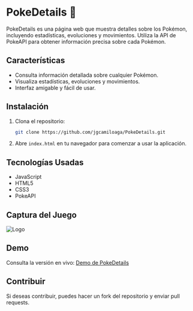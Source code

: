 # PokeDetails 🤖

PokeDetails es una página web que muestra detalles sobre los Pokémon, incluyendo estadísticas, evoluciones y movimientos. Utiliza la API de PokeAPI para obtener información precisa sobre cada Pokémon.

## Características
- Consulta información detallada sobre cualquier Pokémon.
- Visualiza estadísticas, evoluciones y movimientos.
- Interfaz amigable y fácil de usar.

## Instalación
1. Clona el repositorio:
    ```bash
    git clone https://github.com/jgcamiloaga/PokeDetails.git
    ```
2. Abre `index.html` en tu navegador para comenzar a usar la aplicación.

## Tecnologías Usadas
- JavaScript
- HTML5
- CSS3
- PokeAPI

## Captura del Juego

![Logo](https://i.postimg.cc/bwZqXqpW/Captura-de-pantalla-2025-01-06-144513.png)

## Demo
Consulta la versión en vivo: [Demo de PokeDetails](https://pokedetails.netlify.app)

## Contribuir
Si deseas contribuir, puedes hacer un fork del repositorio y enviar pull requests.
